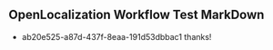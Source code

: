 ## OpenLocalization Workflow Test MarkDown
* ab20e525-a87d-437f-8eaa-191d53dbbac1 thanks!

<!--HONumber=Sep16_HO1-->


